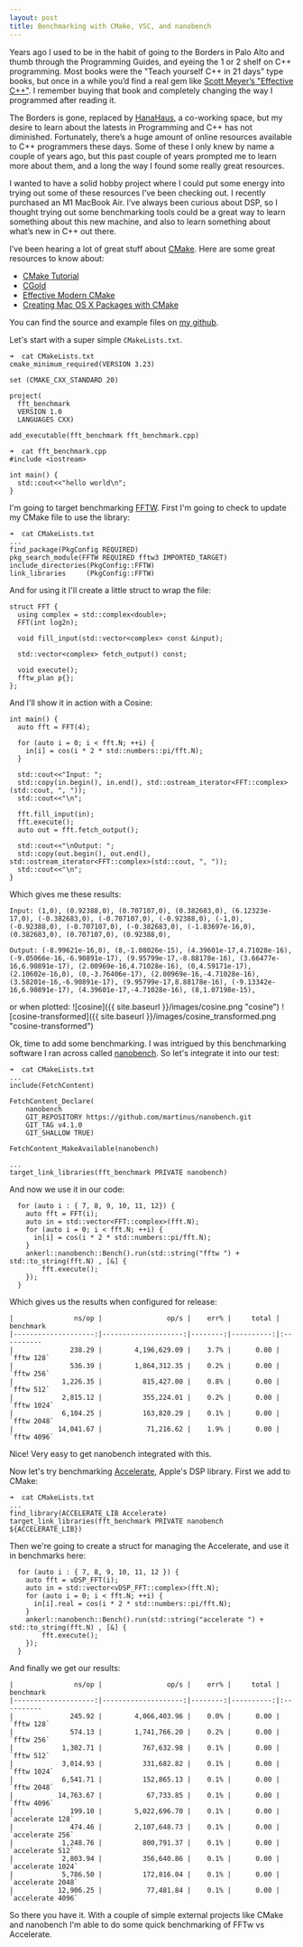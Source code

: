 ```yaml
---
layout: post
title: Benchmarking with CMake, VSC, and nanobench
---
```


Years ago I used to be in the habit of going to the Borders in Palo Alto and thumb through the Programming Guides, and eyeing the 1 or 2 shelf on C++ programming.  Most books were the "Teach yourself C++ in 21 days" type books, but once in a while you’d find a real gem like [Scott Meyer’s "Effective C++"](https://www.amazon.com/Effective-Specific-Improve-Programs-Designs/dp/0321334876).  I remember buying that book and completely changing the way I programmed after reading it.

The Borders is gone, replaced by [HanaHaus](https://www.hanahaus.com/paloalto#hanahauspaloalto), a co-working space, but my desire to learn about the latests in Programming and C++ has not diminished.  Fortunately, there’s a huge amount of online resources available to C++ programmers these days.    Some of these I only knew by name a couple of years ago, but this past couple of years prompted me to learn more about them, and a long the way I found some really great resources.

I wanted to have a solid hobby project where I could put some energy into trying out some of these resources I’ve been checking out.  I recently purchased an M1 MacBook Air.  I’ve always been curious about DSP, so I thought trying out some benchmarking tools could be a great way to learn something about this new machine, and also to learn something about what’s new in C++ out there.

I’ve been hearing a lot of great stuff about [CMake](https://cmake.org).  Here are some great resources to know about:
 
 * [CMake Tutorial](https://cmake.org/cmake-tutorial/)
 * [CGold](https://cgold.readthedocs.io/en/latest/index.html)
 * [Effective Modern CMake](https://gist.github.com/mbinna/c61dbb39bca0e4fb7d1f73b0d66a4fd1)
 * [Creating Mac OS X Packages with CMake](https://blog.kitware.com/creating-mac-os-x-packages-with-cmake/)

You can find the source and example files on [my github](https://github.com/rmpowell77/fft_benchmarks).

Let's start with a super simple `CMakeLists.txt`.

```
➜  cat CMakeLists.txt 
cmake_minimum_required(VERSION 3.23)

set (CMAKE_CXX_STANDARD 20)

project(
  fft_benchmark
  VERSION 1.0
  LANGUAGES CXX)

add_executable(fft_benchmark fft_benchmark.cpp)
```

```
➜  cat fft_benchmark.cpp 
#include <iostream>

int main() {
  std::cout<<"hello world\n";
}
```

I'm going to target benchmarking [FFTW](http://www.fftw.org).  First I'm going to check to update my CMake file to use the library:

```
➜  cat CMakeLists.txt 
...
find_package(PkgConfig REQUIRED)
pkg_search_module(FFTW REQUIRED fftw3 IMPORTED_TARGET)
include_directories(PkgConfig::FFTW)
link_libraries     (PkgConfig::FFTW)
```

And for using it I'll create a little struct to wrap the file:
```
struct FFT {
  using complex = std::complex<double>;
  FFT(int log2n);

  void fill_input(std::vector<complex> const &input);

  std::vector<complex> fetch_output() const;

  void execute();
  fftw_plan p{};
};
```

And I'll show it in action with a Cosine:

```
int main() {
  auto fft = FFT(4);

  for (auto i = 0; i < fft.N; ++i) {
    in[i] = cos(i * 2 * std::numbers::pi/fft.N);
  }

  std::cout<<"Input: ";
  std::copy(in.begin(), in.end(), std::ostream_iterator<FFT::complex>(std::cout, ", "));
  std::cout<<"\n";

  fft.fill_input(in);
  fft.execute();
  auto out = fft.fetch_output();

  std::cout<<"\nOutput: ";
  std::copy(out.begin(), out.end(), std::ostream_iterator<FFT::complex>(std::cout, ", "));
  std::cout<<"\n";
}
```

Which gives me these results:
```
Input: (1,0), (0.92388,0), (0.707107,0), (0.382683,0), (6.12323e-17,0), (-0.382683,0), (-0.707107,0), (-0.92388,0), (-1,0), (-0.92388,0), (-0.707107,0), (-0.382683,0), (-1.83697e-16,0), (0.382683,0), (0.707107,0), (0.92388,0), 

Output: (-8.99621e-16,0), (8,-1.08026e-15), (4.39601e-17,4.71028e-16), (-9.05066e-16,-6.90891e-17), (9.95799e-17,-8.88178e-16), (3.66477e-16,6.90891e-17), (2.00969e-16,4.71028e-16), (0,4.59171e-17), (2.10602e-16,0), (0,-3.76406e-17), (2.00969e-16,-4.71028e-16), (3.58201e-16,-6.90891e-17), (9.95799e-17,8.88178e-16), (-9.13342e-16,6.90891e-17), (4.39601e-17,-4.71028e-16), (8,1.07198e-15), 
```

or when plotted:
![cosine]({{ site.baseurl }}/images/cosine.png "cosine")
![cosine-transformed]({{ site.baseurl }}/images/cosine_transformed.png "cosine-transformed")

Ok, time to add some benchmarking.  I was intrigued by this benchmarking software I ran across called [nanobench](https://nanobench.ankerl.com).  So let's integrate it into our test:

```
➜  cat CMakeLists.txt 
...
include(FetchContent)

FetchContent_Declare(
    nanobench
    GIT_REPOSITORY https://github.com/martinus/nanobench.git
    GIT_TAG v4.1.0
    GIT_SHALLOW TRUE)

FetchContent_MakeAvailable(nanobench)

...
target_link_libraries(fft_benchmark PRIVATE nanobench)
```

And now we use it in our code:
```
  for (auto i : { 7, 8, 9, 10, 11, 12}) {
    auto fft = FFT(i);
    auto in = std::vector<FFT::complex>(fft.N);
    for (auto i = 0; i < fft.N; ++i) {
      in[i] = cos(i * 2 * std::numbers::pi/fft.N);
    }
    ankerl::nanobench::Bench().run(std::string("fftw ") + std::to_string(fft.N) , [&] {
        fft.execute();
    });
  }
```

Which gives us the results when configured for release:
```
|               ns/op |                op/s |    err% |     total | benchmark
|--------------------:|--------------------:|--------:|----------:|:----------
|              238.29 |        4,196,629.09 |    3.7% |      0.00 | `fftw 128`
|              536.39 |        1,864,312.35 |    0.2% |      0.00 | `fftw 256`
|            1,226.35 |          815,427.00 |    0.8% |      0.00 | `fftw 512`
|            2,815.12 |          355,224.01 |    0.2% |      0.00 | `fftw 1024`
|            6,104.25 |          163,820.29 |    0.1% |      0.00 | `fftw 2048`
|           14,041.67 |           71,216.62 |    1.9% |      0.00 | `fftw 4096`
```

Nice!  Very easy to get nanobench integrated with this.

Now let's try benchmarking [Accelerate](https://developer.apple.com/documentation/accelerate), Apple's DSP library.  First we add to CMake:

```
➜  cat CMakeLists.txt 
...
find_library(ACCELERATE_LIB Accelerate)
target_link_libraries(fft_benchmark PRIVATE nanobench ${ACCELERATE_LIB})
```

Then we're going to create a struct for managing the Accelerate, and use it in benchmarks here:

```
  for (auto i : { 7, 8, 9, 10, 11, 12 }) {
    auto fft = vDSP_FFT(i);
    auto in = std::vector<vDSP_FFT::complex>(fft.N);
    for (auto i = 0; i < fft.N; ++i) {
      in[i].real = cos(i * 2 * std::numbers::pi/fft.N);
    }
    ankerl::nanobench::Bench().run(std::string("accelerate ") + std::to_string(fft.N) , [&] {
        fft.execute();
    });
  }
```

And finally we get our results:

```
|               ns/op |                op/s |    err% |     total | benchmark
|--------------------:|--------------------:|--------:|----------:|:----------
|              245.92 |        4,066,403.96 |    0.0% |      0.00 | `fftw 128`
|              574.13 |        1,741,766.20 |    0.2% |      0.00 | `fftw 256`
|            1,302.71 |          767,632.98 |    0.1% |      0.00 | `fftw 512`
|            3,014.93 |          331,682.82 |    0.1% |      0.00 | `fftw 1024`
|            6,541.71 |          152,865.13 |    0.1% |      0.00 | `fftw 2048`
|           14,763.67 |           67,733.85 |    0.1% |      0.00 | `fftw 4096`
|              199.10 |        5,022,696.70 |    0.1% |      0.00 | `accelerate 128`
|              474.46 |        2,107,648.73 |    0.1% |      0.00 | `accelerate 256`
|            1,248.76 |          800,791.37 |    0.1% |      0.00 | `accelerate 512`
|            2,803.94 |          356,640.86 |    0.1% |      0.00 | `accelerate 1024`
|            5,786.50 |          172,816.04 |    0.1% |      0.00 | `accelerate 2048`
|           12,906.25 |           77,481.84 |    0.1% |      0.00 | `accelerate 4096`
```

So there you have it.  With a couple of simple external projects like CMake and nanobench I'm able to do some quick benchmarking of FFTw vs Accelerate.





